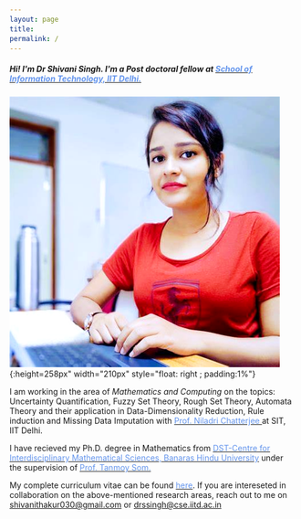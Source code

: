 ```yaml
---
layout: page
title:
permalink: /
---
```


<head>
	<!-- Place your kit's code here -->
	<script src="https://kit.fontawesome.com/d06797ceaa.js" crossorigin="anonymous"></script>
</head>

##### _Hi! I'm Dr Shivani Singh. I'm a Post doctoral fellow at [<span style="color: #6495ED">School of Information Technology, IIT Delhi. </span>](https://sit.iitd.ac.in/)_

![](/assets/images/shivani.png){:height=258px" width="210px" style="float: right ; padding:1%"}

I am working in the area of _Mathematics and Computing_ on the topics: Uncertainty Quantification, Fuzzy Set Theory, Rough Set Theory, Automata Theory and their application in Data-Dimensionality Reduction, Rule induction and Missing Data Imputation with [<span style="color: #6495ED">Prof. Niladri Chatterjee </span>](https://web.iitd.ac.in/~niladri/) at SIT, IIT Delhi.

I have recieved my Ph.D. degree in Mathematics from [<span style="color: #6495ED">DST-Centre for Interdisciplinary Mathematical Sciences, Banaras Hindu University</span>](https://bhu.ac.in/Site/UnitHomeTemplate/1_233_3536_Main-Site-Centres) under the supervision of [<span style="color: #6495ED">Prof. Tanmoy Som. </span>](https://iitbhu.irins.org/profile/50246) 


My complete curriculum vitae can be found [<span style="color: #6495ED ">here</span>](assets/files/CVShiv2810.pdf).  If you are intereseted in collaboration on the above-mentioned research areas, reach out to me on shivanithakur030@gmail.com or drssingh@cse.iitd.ac.in



